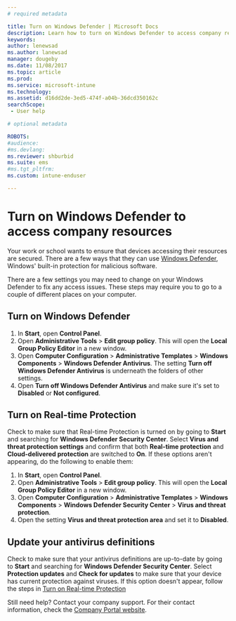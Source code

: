 ```yaml
---
# required metadata

title: Turn on Windows Defender | Microsoft Docs
description: Learn how to turn on Windows Defender to access company resources.
keywords:
author: lenewsad
ms.author: lanewsad
manager: dougeby
ms.date: 11/08/2017
ms.topic: article
ms.prod:
ms.service: microsoft-intune
ms.technology:
ms.assetid: d16dd2de-3ed5-474f-a04b-36dcd350162c
searchScope:
 - User help

# optional metadata

ROBOTS:  
#audience:
#ms.devlang:
ms.reviewer: shburbid
ms.suite: ems
#ms.tgt_pltfrm:
ms.custom: intune-enduser

---
```



# Turn on Windows Defender to access company resources

Your work or school wants to ensure that devices accessing their resources are secured. There are a few ways that they can use [Windows Defender](https://www.microsoft.com/safety/pc-security/windows-defender.aspx), Windows' built-in protection for malicious software.

There are a few settings you may need to change on your Windows Defender to fix any access issues. These steps may require you to go to a couple of different places on your computer.

## Turn on Windows Defender

1. In **Start**, open **Control Panel**.
2. Open **Administrative Tools** > **Edit group policy**. This will open the **Local Group Policy Editor** in a new window.
3. Open **Computer Configuration** > **Administrative Templates** > **Windows Components** > **Windows Defender Antivirus**. The setting **Turn off Windows Defender Antivirus** is underneath the folders of other settings. 
4. Open **Turn off Windows Defender Antivirus** and make sure it's set to **Disabled** or **Not configured**.

## Turn on Real-time Protection

Check to make sure that Real-time Protection is turned on by going to **Start** and searching for **Windows Defender Security Center**. Select **Virus and threat protection settings** and confirm that both **Real-time protection** and **Cloud-delivered protection** are switched to **On**. If these options aren't appearing, do the following to enable them:

1. In **Start**, open **Control Panel**.
2. Open **Administrative Tools** > **Edit group policy**. This will open the **Local Group Policy Editor** in a new window.
3. Open **Computer Configuration** > **Administrative Templates** > **Windows Components** > **Windows Defender Security Center** > **Virus and threat protection**.
4. Open the setting **Virus and threat protection area** and set it to **Disabled**.

## Update your antivirus definitions

Check to make sure that your antivirus definitions are up-to-date by going to **Start** and searching for **Windows Defender Security Center**. Select **Protection updates** and **Check for updates** to make sure that your device has current protection against viruses. If this option doesn't appear, follow the steps in [Turn on Real-time Protection](turn-on-defender-windows.md#turn-on-real-time-protection)

Still need help? Contact your company support. For their contact information, check the [Company Portal website](https://go.microsoft.com/fwlink/?linkid=2010980).
